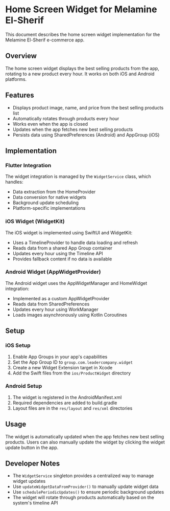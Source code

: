 # Home Screen Widget for Melamine El-Sherif

This document describes the home screen widget implementation for the Melamine El-Sherif e-commerce app.

## Overview

The home screen widget displays the best selling products from the app, rotating to a new product every hour. It works on both iOS and Android platforms.

## Features

- Displays product image, name, and price from the best selling products list
- Automatically rotates through products every hour
- Works even when the app is closed
- Updates when the app fetches new best selling products
- Persists data using SharedPreferences (Android) and AppGroup (iOS)

## Implementation

### Flutter Integration

The widget integration is managed by the `WidgetService` class, which handles:

- Data extraction from the HomeProvider
- Data conversion for native widgets
- Background update scheduling
- Platform-specific implementations

### iOS Widget (WidgetKit)

The iOS widget is implemented using SwiftUI and WidgetKit:

- Uses a TimelineProvider to handle data loading and refresh
- Reads data from a shared App Group container
- Updates every hour using the Timeline API
- Provides fallback content if no data is available

### Android Widget (AppWidgetProvider)

The Android widget uses the AppWidgetManager and HomeWidget integration:

- Implemented as a custom AppWidgetProvider
- Reads data from SharedPreferences
- Updates every hour using WorkManager
- Loads images asynchronously using Kotlin Coroutines

## Setup

### iOS Setup

1. Enable App Groups in your app's capabilities
2. Set the App Group ID to `group.com.leadercompany.widget`
3. Create a new Widget Extension target in Xcode
4. Add the Swift files from the `ios/ProductWidget` directory

### Android Setup

1. The widget is registered in the AndroidManifest.xml
2. Required dependencies are added to build.gradle
3. Layout files are in the `res/layout` and `res/xml` directories

## Usage

The widget is automatically updated when the app fetches new best selling products. Users can also manually update the widget by clicking the widget update button in the app.

## Developer Notes

- The `WidgetService` singleton provides a centralized way to manage widget updates
- Use `updateWidgetDataFromProvider()` to manually update widget data
- Use `schedulePeriodicUpdates()` to ensure periodic background updates
- The widget will rotate through products automatically based on the system's timeline API 